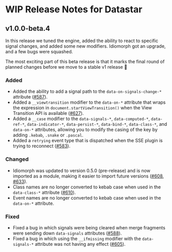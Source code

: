 # WIP Release Notes for Datastar

## v1.0.0-beta.4

In this release we tuned the engine, added the ability to react to specific signal changes, and added some new modifiers. Idiomorph got an upgrade, and a few bugs were squashed.

The most exciting part of this beta release is that it marks the final round of planned changes before we move to a stable v1 release 🚀

### Added

- Added the ability to add a signal path to the `data-on-signals-change-*` attribute ([#587](https://github.com/starfederation/datastar/issues/587)).
- Added a `__viewtransition` modifier to the `data-on-*` attribute that wraps the expression in `document.startViewTransition()` when the View Transition API is available ([#627](https://github.com/starfederation/datastar/issues/627)).
- Added a `__case` modifier to the `data-signals-*`, `data-computed-*`, `data-ref-*`, `data-indicator-*`, `data-persist-*`, `data-bind-*`,  `data-class-*`, and `data-on-*` attributes, allowing you to modify the casing of the key by adding `.kebab`, `.snake` or `.pascal`.
- Added a `retrying` event type that is dispatched when the SSE plugin is trying to reconnect ([#583](https://github.com/starfederation/datastar/issues/583)).

### Changed

- Idiomorph was updated to version 0.5.0 (pre-release) and is now imported as a module, making it easier to import future versions ([#608](https://github.com/starfederation/datastar/issues/608), [#633](https://github.com/starfederation/datastar/issues/633)).
- Class names are no longer converted to kebab case when used in the `data-class-*` attribute ([#610](https://github.com/starfederation/datastar/issues/610)).
- Event names are no longer converted to kebab case when used in the `data-on-*` attribute.

### Fixed

- Fixed a bug in which signals were being cleared when merge fragments were sending down `data-signals` attributes ([#588](https://github.com/starfederation/datastar/issues/588)).
- Fixed a bug in which using the `__ifmissing` modifier with the `data-signals-*` attribute was not having any effect ([#605](https://github.com/starfederation/datastar/issues/605)).
